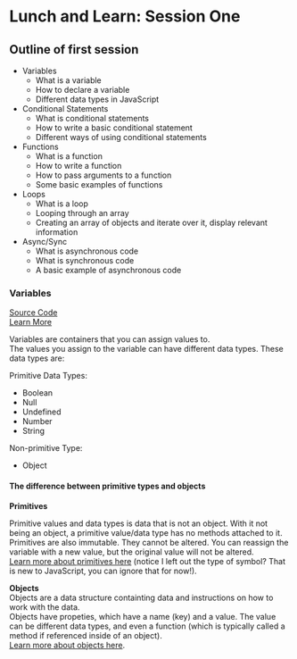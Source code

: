 # Lunch and Learn: Session One

## Outline of first session

* Variables
    * What is a variable
    * How to declare a variable
    * Different data types in JavaScript
* Conditional Statements
    * What is conditional statements
    * How to write a basic conditional statement
    * Different ways of using conditional statements
* Functions
    * What is a function
    * How to write a function
    * How to pass arguments to a function
    * Some basic examples of functions
* Loops
    * What is a loop
    * Looping through an array
    * Creating an array of objects and iterate over it, display relevant information
* Async/Sync
    * What is asynchronous code
    * What is synchronous code
    * A basic example of asynchronous code

### Variables
[Source Code](variables.js)   
[Learn More](https://developer.mozilla.org/en-US/docs/Web/JavaScript/Reference/Statements/var)   

Variables are containers that you can assign values to.   
The values you assign to the variable can have different data types. These data types are:

Primitive Data Types:
* Boolean
* Null
* Undefined
* Number
* String

Non-primitive Type:
* Object

#### The difference between primitive types and objects 
**Primitives**   

Primitive values and data types is data that is not an object. With it not being an object, a primitive value/data type has no methods attached to it.   
Primitives are also immutable. They cannot be altered. You can reassign the variable with a new value, but the original value will not be altered.   
[Learn more about primitives here](https://developer.mozilla.org/en-US/docs/Glossary/Primitive) (notice I left out the type of symbol? That is new to JavaScript, you can ignore that for now!).  

**Objects**   
Objects are a data structure containting data and instructions on how to work with the data.   
Objects have propeties, which have a name (key) and a value. The value can be different data types, and even a function (which is typically called a method if referenced inside of an object).   
[Learn more about objects here](https://developer.mozilla.org/en-US/docs/Web/JavaScript/Guide/Working_with_Objects).
 